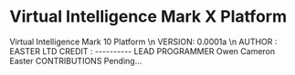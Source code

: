# Virtual Intelligence Mark X Platform
Virtual Intelligence Mark 10 Platform \n
VERSION: 0.0001a \n
AUTHOR : EASTER LTD
CREDIT : ----------
    LEAD PROGRAMMER
        Owen Cameron Easter
    CONTRIBUTIONS
        Pending...
